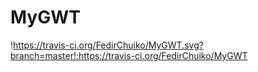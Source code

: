 # MyGWT
!https://travis-ci.org/FedirChuiko/MyGWT.svg?branch=master!:https://travis-ci.org/FedirChuiko/MyGWT
